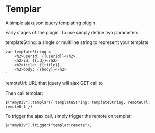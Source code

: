 # Templar
A simple ajax/json jquery templating plugin

Early stages of the plugin.
To use simply define two parameters:

templateString: a single or multiline string to represent your template
```
var templateString = `
	<h2>userId: {{userId}}</h2>
	<h2>id: {{id}}</h2>
	<h2>title: {{title}}
	<h2>body: {{body}}</h2>
`
```

remoteUrl: URL that jquery will ajax GET call to

Then call templar:
```
$("#myDiv").templar({ templateString: templateString, remoteUrl: remoteUrl })
```

To trigger the ajax call, simply trigger the remote on templar:
```
$("#myDiv").trigger("templar:remote");
```
